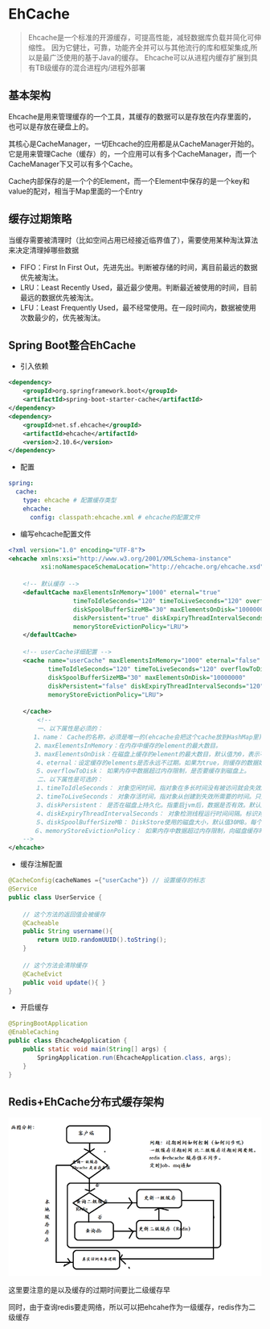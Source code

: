 # EhCache

>Ehcache是​​一个标准的开源缓存，可提高性能，减轻数据库负载并简化可伸缩性。
因为它健壮，可靠，功能齐全并可以与其他流行的库和框架集成,所以是最广泛使用的基于Java的缓存。
Ehcache可以从进程内缓存扩展到具有TB级缓存的混合进程内/进程外部署

## 基本架构

Ehcache是用来管理缓存的一个工具，其缓存的数据可以是存放在内存里面的，也可以是存放在硬盘上的。

其核心是CacheManager，一切Ehcache的应用都是从CacheManager开始的。它是用来管理Cache（缓存）的，一个应用可以有多个CacheManager，而一个CacheManager下又可以有多个Cache。

Cache内部保存的是一个个的Element，而一个Element中保存的是一个key和value的配对，相当于Map里面的一个Entry

## 缓存过期策略

当缓存需要被清理时（比如空间占用已经接近临界值了），需要使用某种淘汰算法来决定清理掉哪些数据

- FIFO：First In First Out，先进先出。判断被存储的时间，离目前最远的数据优先被淘汰。
- LRU：Least Recently Used，最近最少使用。判断最近被使用的时间，目前最远的数据优先被淘汰。
- LFU：Least Frequently Used，最不经常使用。在一段时间内，数据被使用次数最少的，优先被淘汰。

## Spring Boot整合EhCache

- 引入依赖

```xml
<dependency>
    <groupId>org.springframework.boot</groupId>
    <artifactId>spring-boot-starter-cache</artifactId>
</dependency>
<dependency>
    <groupId>net.sf.ehcache</groupId>
    <artifactId>ehcache</artifactId>
    <version>2.10.6</version>
</dependency>
```

- 配置

```yml
spring:
  cache:
    type: ehcache # 配置缓存类型
    ehcache:
      config: classpath:ehcache.xml # ehcache的配置文件
```

- 编写ehcache配置文件

```xml
<?xml version="1.0" encoding="UTF-8"?>
<ehcache xmlns:xsi="http://www.w3.org/2001/XMLSchema-instance"
         xsi:noNamespaceSchemaLocation="http://ehcache.org/ehcache.xsd">

    <!-- 默认缓存 -->
    <defaultCache maxElementsInMemory="1000" eternal="true"
                  timeToIdleSeconds="120" timeToLiveSeconds="120" overflowToDisk="true"
                  diskSpoolBufferSizeMB="30" maxElementsOnDisk="10000000"
                  diskPersistent="true" diskExpiryThreadIntervalSeconds="120"
                  memoryStoreEvictionPolicy="LRU">
    </defaultCache>

    <!-- userCache详细配置 -->
    <cache name="userCache" maxElementsInMemory="1000" eternal="false"
           timeToIdleSeconds="120" timeToLiveSeconds="120" overflowToDisk="true"
           diskSpoolBufferSizeMB="30" maxElementsOnDisk="10000000"
           diskPersistent="false" diskExpiryThreadIntervalSeconds="120"
           memoryStoreEvictionPolicy="LRU">

    </cache>
        <!--
        一、以下属性是必须的：
       1、name： Cache的名称，必须是唯一的(ehcache会把这个cache放到HashMap里)。
    　　2、maxElementsInMemory：在内存中缓存的element的最大数目。
    　　3、maxElementsOnDisk：在磁盘上缓存的element的最大数目，默认值为0，表示不限制。
    　　４、eternal：设定缓存的elements是否永远不过期。如果为true，则缓存的数据始终有效，如果为false那么还要根据timeToIdleSeconds，timeToLiveSeconds判断。
    　　５、overflowToDisk： 如果内存中数据超过内存限制，是否要缓存到磁盘上。
        二、以下属性是可选的：
    　　１、timeToIdleSeconds： 对象空闲时间，指对象在多长时间没有被访问就会失效。只对eternal为false的有效。默认值0，表示一直可以访问。
    　　２、timeToLiveSeconds： 对象存活时间，指对象从创建到失效所需要的时间。只对eternal为false的有效。默认值0，表示一直可以访问。
    　　３、diskPersistent： 是否在磁盘上持久化。指重启jvm后，数据是否有效。默认为false。
    　　４、diskExpiryThreadIntervalSeconds： 对象检测线程运行时间间隔。标识对象状态的线程多长时间运行一次。
    　　５、diskSpoolBufferSizeMB： DiskStore使用的磁盘大小，默认值30MB。每个cache使用各自的DiskStore。
       ６、memoryStoreEvictionPolicy： 如果内存中数据超过内存限制，向磁盘缓存时的策略。默认值LRU，可选FIFO、LFU。   
    -->
</ehcache>
```

- 缓存注解配置

```java
@CacheConfig(cacheNames ={"userCache"}) // 设置缓存的标志
@Service
public class UserService {

    // 这个方法的返回值会被缓存
    @Cacheable
    public String username(){
        return UUID.randomUUID().toString();
    }
    
    // 这个方法会清除缓存
    @CacheEvict
    public void update(){ }
}
```

- 开启缓存

```java
@SpringBootApplication
@EnableCaching
public class EhcacheApplication {
    public static void main(String[] args) {
        SpringApplication.run(EhcacheApplication.class, args);
    }
}
```

## Redis+EhCache分布式缓存架构

![批注 2020-02-25 083538](/assets/批注%202020-02-25%20083538.png)

这里要注意的是以及缓存的过期时间要比二级缓存早

同时，由于查询redis要走网络，所以可以把ehcahe作为一级缓存，redis作为二级缓存